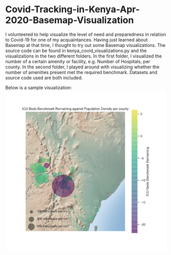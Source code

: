 # Covid-Tracking-in-Kenya-Apr-2020-Basemap-Visualization
I volunteered to help visualize the level of need and preparedness in relation to Covid-19 for one of my acquaintances. 
Having just learned about Basemap at that time, I thought to try out some Basemap visualizations. The source code can be found in kenya_covid_visualizations.py and the visualizations in the two different folders. In the first folder, I visualized the number of a certain amenity or facility, e.g. Number of Hospitals, 
per county. In the second folder, I played around with visualizing whether the number of amenities present met the required benchmark. Datasets and source code used are both included. 

Below is a sample visualization: 
![](https://github.com/induhiu/Covid-Tracking-in-Kenya-Apr-2020-Basemap-Visualization/blob/master/Covid-19%20Preparedness%20Check%20in%20Kenya%20Visualized/ICU%20Beds%20Benchmark%20Remaining%20against%20Population%20density.png)

